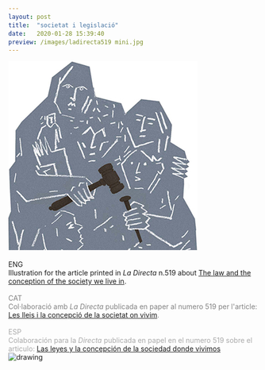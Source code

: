 ```yaml
---
layout: post
title:  "societat i legislació"
date:   2020-01-28 15:39:40
preview: /images/ladirecta519 mini.jpg
---
```



<img src="/images/ladirecta519 mini.jpg" alt="drawing">




 <div class="column-30">

 <br>
 ENG<br>
 Illustration for the article printed in <i> La Directa </i> n.519 about <a href="https://directa.cat/les-lleis-i-la-concepcio-de-la-societat-on-vivim/">The law and the conception of the society we live in</a>.<br><br>

 <font color="#808080">
 CAT<br>
 Col·laboració amb <i> La Directa </i> publicada en paper al numero 519 per l'article: <a href="https://directa.cat/les-lleis-i-la-concepcio-de-la-societat-on-vivim/">Les lleis i la concepció de la societat on vivim</a>.</font><br><br>

 <font color="#A9A9A9">
 ESP<br>
 Colaboración para la <i> Directa </i> publicada en papel en el numero 519 sobre el articulo: <a href="https://directa.cat/les-lleis-i-la-concepcio-de-la-societat-on-vivim/">Las leyes y la concepción de la sociedad donde vivimos</a></font><br>

</div>

  </div>
 <div class="row">


 <img src="/images/ladirecta519 paper.jpg" alt="drawing" >
    </div>
